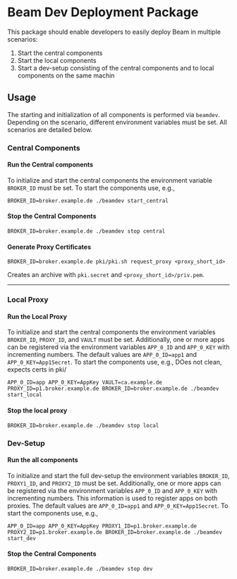 # Beam Dev Deployment Package

This package should enable developers to easily deploy Beam in multiple
scenarios:

1) Start the central components
2) Start the local components
3) Start a dev-setup consisting of the central components and to local
   components on the same machin

## Usage
The starting and initialization of all components is performed via `beamdev`.
Depending on the scenario, different environment variables must be set. All
scenarios are detailed below.

### Central Components

#### Run the Central components
To initialize and start the central components the environment
variable `BROKER_ID` must be set. To start the components use, e.g.,
```
BROKER_ID=broker.example.de ./beamdev start_central
```

#### Stop the Central Components

```
BROKER_ID=broker.example.de ./beamdev stop central
```

#### Generate Proxy Certificates

```
BROKER_ID=broker.example.de pki/pki.sh request_proxy <proxy_short_id>
```
Creates an archive with `pki.secret` and `<proxy_short_id>/priv.pem`.

-----

### Local Proxy
#### Run the Local Proxy
To initialize and start the central components the environment
variables `BROKER_ID`, `PROXY_ID`, and `VAULT` must be set. Additionally, one or more apps can be registered via the environment variables `APP_0_ID` and `APP_0_KEY` with incrementing numbers.
The default values are `APP_0_ID=app1` and `APP_0_KEY=App1Secret`.
To start the components use, e.g.,
DOes not clean, expects certs in pki/
```
APP_0_ID=app APP_0_KEY=AppKey VAULT=ca.example.de PROXY_ID=p1.broker.example.de BROKER_ID=broker.example.de ./beamdev start_local
```

#### Stop the local proxy

```
BROKER_ID=broker.example.de ./beamdev stop local
```

### Dev-Setup
#### Run the all components
To initialize and start the full dev-setup the environment
variables `BROKER_ID`, `PROXY1_ID`, and `PROXY2_ID` must be set. Additionally, one or more apps can be registered via the environment variables `APP_0_ID` and `APP_0_KEY` with incrementing numbers. This information is used to register apps on both proxies.
The default values are `APP_0_ID=app1` and `APP_0_KEY=App1Secret`.
To start the components use, e.g.,
```
APP_0_ID=app APP_0_KEY=AppKey PROXY1_ID=p1.broker.example.de PROXY2_ID=p1.broker.example.de BROKER_ID=broker.example.de ./beamdev start_dev
```

#### Stop the Central Components

```
BROKER_ID=broker.example.de ./beamdev stop dev
```
